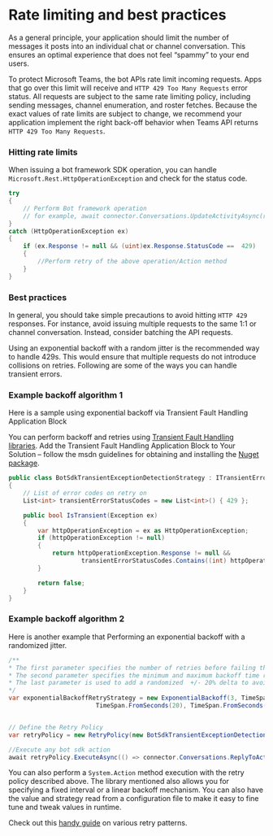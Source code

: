 # Rate limiting and best practices

As a general principle, your application should limit the number of messages it posts into an individual chat or channel conversation.  This ensures an optimal experience that does not feel “spammy” to your end users.

To protect Microsoft Teams, the bot APIs rate limit incoming requests.  Apps that go over this limit will receive and `HTTP 429 Too Many Requests` error status.  All requests are subject to the same rate limiting policy, including sending messages, channel enumeration, and roster fetches.
Because the exact values of rate limits are subject to change, we recommend your application implement the right back-off behavior when Teams API returns `HTTP 429 Too Many Requests`.

### Hitting rate limits

When issuing a bot framework SDK operation, you can handle  `Microsoft.Rest.HttpOperationException` and check for the status code.
```csharp
try
{
    // Perform Bot framework operation 
    // for example, await connector.Conversations.UpdateActivityAsync(reply);
}
catch (HttpOperationException ex)
{
    if (ex.Response != null && (uint)ex.Response.StatusCode ==  429)
    {
        //Perform retry of the above operation/Action method
    }
}
```

### Best practices
In general, you should take simple precautions to avoid hitting `HTTP 429` responses.  For instance, avoid issuing multiple requests to the same 1:1 or channel conversation. Instead, consider batching the API requests.

Using an exponential backoff with a random jitter is the recommended way to handle 429s.  This would ensure that multiple requests do not introduce collisions on retries. Following are some of the ways you can handle transient errors.

### Example backoff algorithm 1
Here is a sample using exponential backoff via Transient Fault Handling Application Block 

You can perform backoff and retries using [Transient Fault Handling libraries](https://msdn.microsoft.com/en-us/library/hh680901(v=pandp.50).aspx).  Add the Transient Fault Handling Application Block to Your Solution – follow the msdn guidelines for obtaining and installing the [Nuget package](https://msdn.microsoft.com/en-us/library/hh680891(v=pandp.50).aspx).

```csharp
public class BotSdkTransientExceptionDetectionStrategy : ITransientErrorDetectionStrategy
{
    // List of error codes on retry on
    List<int> transientErrorStatusCodes = new List<int>() { 429 };

    public bool IsTransient(Exception ex)
    {
        var httpOperationException = ex as HttpOperationException;
        if (httpOperationException != null)
        {
            return httpOperationException.Response != null &&
                    transientErrorStatusCodes.Contains((int) httpOperationException.Response.StatusCode);
        }

        return false;
    }
}
```

### Example backoff algorithm 2
Here is another example that Performing an exponential backoff with a randomized jitter.

```csharp
/**
* The first parameter specifies the number of retries before failing the operation.
* The second parameter specifies the minimum and maximum backoff time respectively.
* The last parameter is used to add a randomized  +/- 20% delta to avoid numerous clients all retrying simultaneously.
*/
var exponentialBackoffRetryStrategy = new ExponentialBackoff(3, TimeSpan.FromSeconds(2),
                        TimeSpan.FromSeconds(20), TimeSpan.FromSeconds(1));


// Define the Retry Policy
var retryPolicy = new RetryPolicy(new BotSdkTransientExceptionDetectionStrategy(), fixedIntervalRetryStrategy);

//Execute any bot sdk action
await retryPolicy.ExecuteAsync(() => connector.Conversations.ReplyToActivityAsync((Activity)reply)).ConfigureAwait(false);
```

You can also perform a `System.Action` method execution with the retry policy described above.  The library mentioned also allows you for specifying a fixed interval or a linear backoff mechanism. 
You can also have the value and strategy read from a configuration file to make it easy to fine tune and tweak values in runtime. 

Check out this [handy guide](https://docs.microsoft.com/en-us/azure/architecture/patterns/retry) on various retry patterns.

